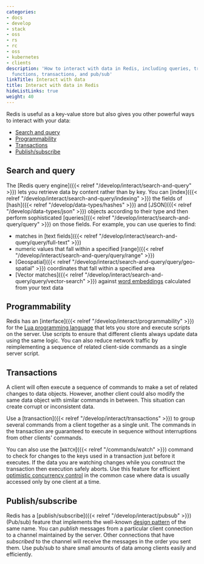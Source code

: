 ```yaml
---
categories:
- docs
- develop
- stack
- oss
- rs
- rc
- oss
- kubernetes
- clients
description: 'How to interact with data in Redis, including queries, triggered
  functions, transactions, and pub/sub'
linkTitle: Interact with data
title: Interact with data in Redis
hideListLinks: true
weight: 40
---
```


Redis is useful as a key-value store but also gives you other powerful ways
to interact with your data:

- [Search and query](#search-and-query)
- [Programmability](#programmability)
- [Transactions](#transactions)
- [Publish/subscribe](#publishsubscribe)

## Search and query

The [Redis query engine]({{< relref "/develop/interact/search-and-query" >}})
lets you retrieve data by content rather than by key. You
can [index]({{< relref "/develop/interact/search-and-query/indexing" >}})
the fields of [hash]({{< relref "/develop/data-types/hashes" >}})
and [JSON]({{< relref "/develop/data-types/json" >}}) objects
according to their type and then perform sophisticated
[queries]({{< relref "/develop/interact/search-and-query/query" >}})
on those fields. For example, you can use queries to find:
  - matches in
    [text fields]({{< relref "/develop/interact/search-and-query/query/full-text" >}})
  - numeric values that fall within a specified
    [range]({{< relref "/develop/interact/search-and-query/query/range" >}})
  - [Geospatial]({{< relref "/develop/interact/search-and-query/query/geo-spatial" >}})
    coordinates that fall within a specified area
  - [Vector matches]({{< relref "/develop/interact/search-and-query/query/vector-search" >}})
    against [word embeddings](https://en.wikipedia.org/wiki/Word_embedding) calculated from
    your text data

## Programmability

Redis has an [interface]({{< relref "/develop/interact/programmability" >}})
for the [Lua programming language](https://www.lua.org/)
that lets you store and execute scripts on the server. Use scripts
to ensure that different clients always update data using the same logic.
You can also reduce network traffic by reimplementing a sequence of
related client-side commands as a single server script.

## Transactions

A client will often execute a sequence of commands to make
a set of related changes to data objects. However, another client could also
modify the same data object with similar commands in between. This situation can create
corrupt or inconsistent data.

Use a [transaction]({{< relref "/develop/interact/transactions" >}}) to
group several commands from a client together as a single unit. The
commands in the transaction are guaranteed to execute in sequence without
interruptions from other clients' commands.

You can also use the
[`WATCH`]({{< relref "/commands/watch" >}}) command to check for changes
to the keys used in a transaction just before it executes. If the data you
are watching changes while you construct the transaction then
execution safely aborts. Use this feature for efficient
[optimistic concurrency control](https://en.wikipedia.org/wiki/Optimistic_concurrency_control)
in the common case where data is usually accessed only by one client
at a time.

## Publish/subscribe

Redis has a [publish/subscribe]({{< relref "/develop/interact/pubsub" >}}) (Pub/sub)
feature that implements the well-known
[design pattern](https://en.wikipedia.org/wiki/Publish%E2%80%93subscribe_pattern)
of the same name. You can *publish* messages from a particular client
connection to a channel maintained by the server. Other connections that have
*subscribed* to the channel will receive the messages in the order you sent them.
Use pub/sub to share small amounts of data among clients easily and
efficiently.
